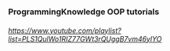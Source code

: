 ### ProgrammingKnowledge OOP tutorials
###### https://www.youtube.com/playlist?list=PLS1QulWo1RIZ77GWt3rQUggB7vm46ylYO
